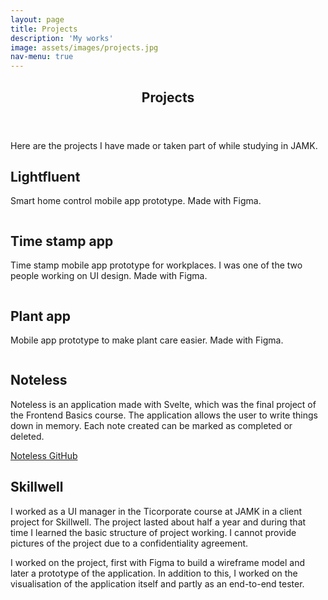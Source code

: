 ```yaml
---
layout: page
title: Projects
description: 'My works'
image: assets/images/projects.jpg
nav-menu: true
---
```


<!-- Main -->
<div id="main" class="alt">

<!-- One -->
<section id="one">
	<div class="inner">
		<header class="major">
			<h1>Projects</h1>
		</header>
		<p>Here are the projects I have made or taken part of while studying in JAMK.</p>

<!-- Content -->
<h2 id="content">Lightfluent</h2>
<div class="6u 12u$(small)">
	<p>Smart home control mobile app prototype. Made with Figma.</p>
</div>

<div class="box alt">
	<div class="row 50% uniform">
		<div class="3u"><span class="image fit"><img src="{% link assets/images/pic08.jpg %}" alt="" /></span></div>
		<div class="3u"><span class="image fit"><img src="{% link assets/images/pic09.jpg %}" alt="" /></span></div>
		<div class="3u$"><span class="image fit"><img src="{% link assets/images/pic10.jpg %}" alt="" /></span></div>
	</div>
</div>

<h2 id="content">Time stamp app</h2>
<div class="6u 12u$(small)">
	<p>Time stamp mobile app prototype for workplaces. I was one of the two people working on UI design. Made with Figma.</p>
</div>

<div class="box alt">
	<div class="row 50% uniform">
		<div class="3u"><span class="image fit"><img src="{% link assets/images/pic04.jpg %}" alt="" /></span></div>
		<div class="3u"><span class="image fit"><img src="{% link assets/images/pic05.jpg %}" alt="" /></span></div>
		<div class="3u"><span class="image fit"><img src="{% link assets/images/pic06.jpg %}" alt="" /></span></div>
		<div class="3u"><span class="image fit"><img src="{% link assets/images/pic07.jpg %}" alt="" /></span></div>
	</div>
</div>

<h2 id="content">Plant app</h2>
<div class="6u 12u$(small)">
	<p>Mobile app prototype to make plant care easier. Made with Figma.</p>
</div>

<div class="box alt">
	<div class="row 50% uniform">
		<div class="3u"><span class="image fit"><img src="{% link assets/images/pic01.png %}" alt="" /></span></div>
		<div class="3u"><span class="image fit"><img src="{% link assets/images/pic02.png %}" alt="" /></span></div>
		<div class="3u"><span class="image fit"><img src="{% link assets/images/pic03.png %}" alt="" /></span></div>
	</div>
</div>

<h2 id="content">Noteless</h2>
<div class="6u 12u$(small)">
	<p>Noteless is an application made with Svelte, which was the final project of the Frontend Basics course. The application allows the user to write things down in memory. Each note created can be marked as completed or deleted.</p>
</div>
<a href="https://github.com/OskariPeltoniemi/Noteless">Noteless GitHub</a>

<h2 id="content">Skillwell</h2>

<div class="row">
	<div class="6u 12u$(small)">
		<p>I worked as a UI manager in the Ticorporate course at JAMK in a client project for Skillwell. The project lasted about half a year and during that time I learned the basic structure of project working. I cannot provide pictures of the project due to a confidentiality agreement.</p>
		<p>I worked on the project, first with Figma to build a wireframe model and later a prototype of the application. In addition to this, I worked on the visualisation of the application itself and partly as an end-to-end tester.</p>
	</div>
<!--
	<div class="6u$ 12u$(small)">
		<h3>asdf</h3>
		<p>asdf</p>
	</div>
	<div class="4u 12u$(medium)">
		<h3>asdf</h3>
		<p>asdf</p>
	</div>
	<div class="4u 12u$(medium)">
		<h3>Faucibus consequat lorem</h3>
		<p>Nunc lacinia ante nunc ac lobortis. Interdum adipiscing gravida odio porttitor sem non mi integer non faucibus ornare mi ut ante amet placerat aliquet. Volutpat eu sed ante lacinia sapien lorem accumsan varius montes viverra nibh in adipiscing blandit tempus accumsan.</p>
	</div>
	<div class="4u$ 12u$(medium)">
		<h3>Accumsan montes viverra</h3>
		<p>Nunc lacinia ante nunc ac lobortis. Interdum adipiscing gravida odio porttitor sem non mi integer non faucibus ornare mi ut ante amet placerat aliquet. Volutpat eu sed ante lacinia sapien lorem accumsan varius montes viverra nibh in adipiscing blandit tempus accumsan.</p>
	</div>
	-->
</div>

</div>
</section>

</div>